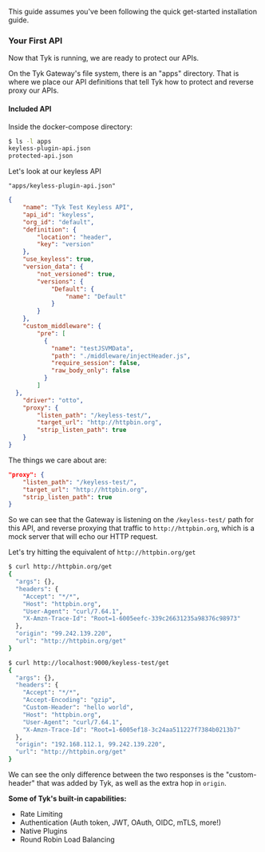This guide assumes you've been following the quick get-started installation guide.

### Your First API

Now that Tyk is running, we are ready to protect our APIs.

On the Tyk Gateway's file system, there is an "apps" directory.  That is where we place our API definitions that tell Tyk how to protect and reverse proxy our APIs.

#### Included API

Inside the docker-compose directory:
```bash
$ ls -l apps
keyless-plugin-api.json
protected-api.json
```

Let's look at our keyless API

`"apps/keyless-plugin-api.json"`
```json
{
    "name": "Tyk Test Keyless API",
    "api_id": "keyless",
    "org_id": "default",
    "definition": {
        "location": "header",
        "key": "version"
    },
    "use_keyless": true,
    "version_data": {
        "not_versioned": true,
        "versions": {
            "Default": {
                "name": "Default"
            }
        }
    },
    "custom_middleware": {
        "pre": [
          {
            "name": "testJSVMData",
            "path": "./middleware/injectHeader.js",
            "require_session": false,
            "raw_body_only": false
          }
        ]
  },
    "driver": "otto",
    "proxy": {
        "listen_path": "/keyless-test/",
        "target_url": "http://httpbin.org",
        "strip_listen_path": true
    }
}
```

The things we care about are:

```json
"proxy": {
    "listen_path": "/keyless-test/",
    "target_url": "http://httpbin.org",
    "strip_listen_path": true
}
```

So we can see that the Gateway is listening on the `/keyless-test/` path for this API, and reverse proxying that traffic to `http://httpbin.org`, which is a mock server that will echo our HTTP request.

Let's try hitting the equivalent of `http://httpbin.org/get`
```bash
$ curl http://httpbin.org/get
{
  "args": {},
  "headers": {
    "Accept": "*/*",
    "Host": "httpbin.org",
    "User-Agent": "curl/7.64.1",
    "X-Amzn-Trace-Id": "Root=1-6005eefc-339c26631235a98376c98973"
  },
  "origin": "99.242.139.220",
  "url": "http://httpbin.org/get"
}

$ curl http://localhost:9000/keyless-test/get
{
  "args": {},
  "headers": {
    "Accept": "*/*",
    "Accept-Encoding": "gzip",
    "Custom-Header": "hello world",
    "Host": "httpbin.org",
    "User-Agent": "curl/7.64.1",
    "X-Amzn-Trace-Id": "Root=1-6005ef18-3c24aa511227f7384b0213b7"
  },
  "origin": "192.168.112.1, 99.242.139.220",
  "url": "http://httpbin.org/get"
}
```
We can see the only difference between the two responses is the "custom-header" that was added by Tyk, as well as the extra hop in `origin`.

**Some of Tyk's built-in capabilities:**

- Rate Limiting
- Authentication (Auth token, JWT, OAuth, OIDC, mTLS, more!)
- Native Plugins
- Round Robin Load Balancing




